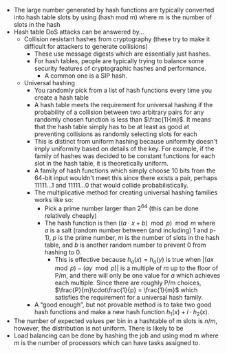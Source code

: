 * The large number generated by hash functions are typically converted into hash table slots by using (hash mod m) where m is the number of slots in the hash
* Hash table DoS attacks can be answered by…
	* Collision resistant hashes from cryptography (these try to make it difficult for attackers to generate collisions)
		* These use message digests which are essentially just hashes.
		* For hash tables, people are typically trying to balance some security features of cryptographic hashes and performance.
			* A common one is a SIP hash.
	* Universal hashing
		* You randomly pick from a list of hash functions every time you create a hash table
		* A hash table meets the requirement for universal hashing if the probability of a collision between two arbitrary pairs for any randomly chosen function is less than $\frac{1}{m}$. It means that the hash table simply has to be at least as good at preventing collisions as randomly selecting slots for each
		* This is distinct from uniform hashing because uniformity doesn't imply uniformity based on details of the key. For example, if the family of hashes was decided to be constant functions for each slot in the hash table, it is theoretically uniform.
		* A family of hash functions which simply choose 10 bits from the 64-bit input wouldn't meet this since there exists a pair, perhaps 11111…1 and 11111…0 that would collide probabilistically.
		* The multiplicative method for creating universal hashing families works like so:
			* Pick a prime number larger than $2^{64}$ (this can be done relatively cheaply)
			* The hash function is then $((a \cdot x + b)\mod p)\mod m$ where $a$ is a salt (random number between (and including) 1 and p-1), $p$ is the prime number, $m$ is the number of slots in the hash table, and $b$ is another random number to prevent 0 from hashing to 0.
				* This is effective because $h_a(x) = h_a(y)$ is true when $|(ax\mod p) - (ay\mod p)|$ is a multiple of $m$ up to the floor of P/m, and there will only be one value for $a$ which achieves each multiple. Since there are roughly P/m choices, $\frac{P}{m}\cdot\frac{1}{p} = \frac{1}{m}$ which satisfies the requirement for a universal hash family.
		* A “good enough”, but not provable method is to take two good hash functions and make a new hash function $h_1(x) + i \cdot h_2(x)$.
* The number of expected values per bin in a hashtable of m slots is $n/m$, however, the distribution is not uniform. There is likely to be 
* Load balancing can be done by hashing the job and using mod m where m is the number of processors which can have tasks assigned to.